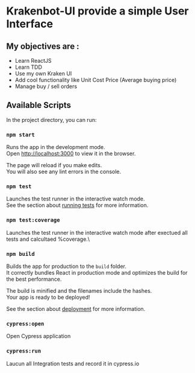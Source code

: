 
# Krakenbot-UI provide a simple User Interface

## My objectives are :
- Learn ReactJS
- Learn TDD
- Use my own Kraken UI
- Add cool functionality like Unit Cost Price (Average buying price)
- Manage buy / sell orders

## Available Scripts

In the project directory, you can run:

### `npm start`

Runs the app in the development mode.\
Open [http://localhost:3000](http://localhost:3000) to view it in the browser.

The page will reload if you make edits.\
You will also see any lint errors in the console.

### `npm test`

Launches the test runner in the interactive watch mode.\
See the section about [running tests](https://facebook.github.io/create-react-app/docs/running-tests) for more information.

### `npm test:coverage`

Launches the test runner in the interactive watch mode after exectued all tests and calcultaed %coverage.\


### `npm build`

Builds the app for production to the `build` folder.\
It correctly bundles React in production mode and optimizes the build for the best performance.

The build is minified and the filenames include the hashes.\
Your app is ready to be deployed!

See the section about [deployment](https://facebook.github.io/create-react-app/docs/deployment) for more information.

### `cypress:open`

Open Cypress application

### `cypress:run`

Laucun all Integration tests and record it in cypress.io

